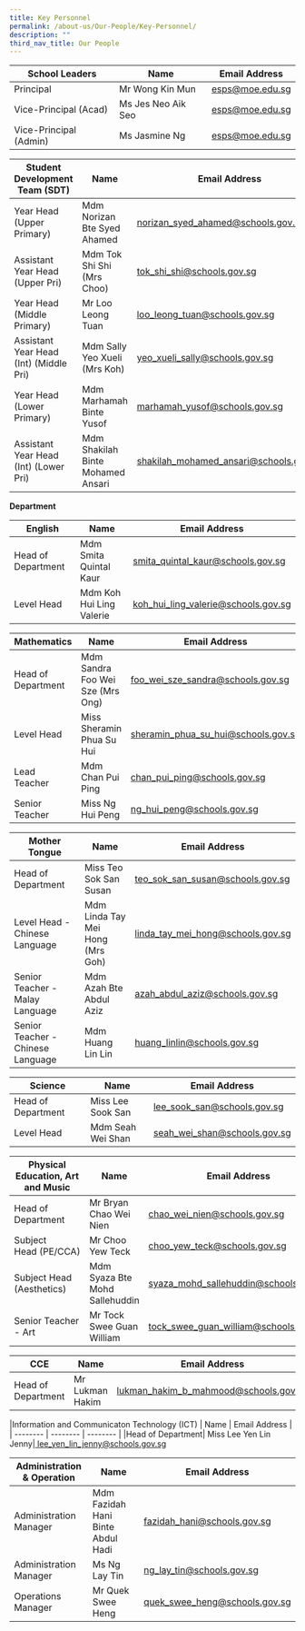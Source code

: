 ```yaml
---
title: Key Personnel
permalink: /about-us/Our-People/Key-Personnel/
description: ""
third_nav_title: Our People
---
```

| School Leaders | Name | Email Address |
| -------- | -------- | -------- |
| Principal     | Mr Wong Kin Mun     | esps@moe.edu.sg     |
|Vice-Principal (Acad)  | Ms Jes Neo Aik Seo   | esps@moe.edu.sg     |
| Vice-Principal (Admin)  | 	Ms Jasmine Ng     | esps@moe.edu.sg     |

| Student Development Team (SDT) | Name | Email Address |
| -------- | -------- | -------- |
|Year Head (Upper Primary)|	Mdm Norizan Bte Syed Ahamed |[norizan_syed_ahamed@schools.gov.sg ](mailto:norizan_syed_ahamed@schools.gov.sg )
|Assistant Year Head (Upper Pri)|Mdm Tok Shi Shi (Mrs Choo)|[tok_shi_shi@schools.gov.sg](mailto:tok_shi_shi@schools.gov.sg)
|Year Head (Middle Primary)|Mr Loo Leong Tuan|[loo\_leong\_tuan@schools.gov.sg](mailto:loo_leong_tuan@schools.gov.sg)
|Assistant Year Head (Int) (Middle Pri)|Mdm Sally Yeo Xueli (Mrs Koh)|[yeo_xueli_sally@schools.gov.sg ](mailto:yeo_xueli_sally@schools.gov.sg )
|Year Head (Lower Primary)|Mdm Marhamah Binte Yusof|[marhamah_yusof@schools.gov.sg](mailto:marhamah_yusof@schools.gov.sg)
|Assistant Year Head (Int) (Lower Pri)|Mdm Shakilah Binte Mohamed Ansari|[shakilah_mohamed_ansari@schools.gov.sg](mailto:shakilah_mohamed_ansari@schools.gov.sg)

**Department**

| English| Name | Email Address |
| -------- | -------- | -------- |
|Head of Department|Mdm Smita Quintal Kaur|[smita_quintal_kaur@schools.gov.sg](mailto:smita_quintal_kaur@schools.gov.sg)
|Level Head|Mdm Koh Hui Ling Valerie|[koh_hui_ling_valerie@schools.gov.sg](mailto:koh_hui_ling_valerie@schools.gov.sg)

| Mathematics | Name | Email Address |
| -------- | -------- | -------- |
|Head of Department|Mdm Sandra Foo Wei Sze (Mrs Ong)|[	foo_wei_sze_sandra@schools.gov.sg ](mailto:foo_wei_sze_sandra@schools.gov.sg)
|Level Head|	Miss Sheramin Phua Su Hui |[sheramin_phua_su_hui@schools.gov.sg](mailto:sheramin_phua_su_hui@schools.gov.sg)
|Lead Teacher|Mdm Chan Pui Ping|[	chan_pui_ping@schools.gov.sg](mailto:chan_pui_ping@schools.gov.sg)
|Senior Teacher|Miss Ng Hui Peng|[ng\_hui\_peng@schools.gov.sg](mailto:ng_hui_peng@schools.gov.sg)

| Mother Tongue  | Name | Email Address |
| -------- | -------- | -------- |
|Head of Department |	Miss Teo Sok San Susan |[teo_sok_san_susan@schools.gov.sg](mailto:teo_sok_san_susan@schools.gov.sg)
|Level Head - Chinese Language|Mdm Linda Tay Mei Hong (Mrs Goh)|[linda_tay_mei_hong@schools.gov.sg](mailto:linda_tay_mei_hong@schools.gov.sg)
|Senior Teacher - Malay Language|Mdm Azah Bte Abdul Aziz|[azah_abdul_aziz@schools.gov.sg](mailto:azah_abdul_aziz@schools.gov.sg)
|Senior Teacher - Chinese Language|Mdm Huang Lin Lin|[huang_linlin@schools.gov.sg](mailto:huang_linlin@schools.gov.sg)

|Science | Name | Email Address |
| -------- | -------- | -------- |
|Head of Department|Miss Lee Sook San|[lee_sook_san@schools.gov.sg](mailto:lee_sook_san@schools.gov.sg)
|Level Head|Mdm Seah Wei Shan|[seah_wei_shan@schools.gov.sg](mailto:seah_wei_shan@schools.gov.sg)

|Physical Education, Art and Music | Name | Email Address |
| -------- | -------- | -------- |
|Head of Department|Mr Bryan Chao Wei Nien |[chao_wei_nien@schools.gov.sg ](mailto:chao_wei_nien@schools.gov.sg )
|Subject Head (PE/CCA)|	Mr Choo Yew Teck |[choo_yew_teck@schools.gov.sg](mailto:choo_yew_teck@schools.gov.sg)
|Subject Head  (Aesthetics)|Mdm Syaza Bte Mohd Sallehuddin|[syaza_mohd_sallehuddin@schools.gov.sg ](mailto:syaza_mohd_sallehuddin@schools.gov.sg )
|Senior Teacher - Art |Mr Tock Swee Guan William|[tock_swee_guan_william@schools.gov.sg ](mailto:tock_swee_guan_william@schools.gov.sg )

|CCE | Name | Email Address |
| -------- | -------- | -------- |
|Head of Department|Mr Lukman Hakim|[	lukman_hakim_b_mahmood@schools.gov.sg ](mailto:lukman_hakim_b_mahmood@schools.gov.sg )

|Information and Communicaton
Technology (ICT)  | Name | Email Address |
| -------- | -------- | -------- |
|Head of Department|	Miss Lee Yen Lin Jenny|[	lee_yen_lin_jenny@schools.gov.sg](mailto:lee_yen_lin_jenny@schools.gov.sg)

|Administration & Operation | Name | Email Address |
| -------- | -------- | -------- |
|Administration Manager|	Mdm Fazidah Hani Binte Abdul Hadi|[	fazidah_hani@schools.gov.sg](mailto:fazidah_hani@schools.gov.sg)
|Administration Manager|	Ms Ng Lay Tin|[	ng_lay_tin@schools.gov.sg](mailto:ng_lay_tin@schools.gov.sg)
|Operations Manager|	Mr Quek Swee Heng|[quek_swee_heng@schools.gov.sg](mailto:quek_swee_heng@schools.gov.sg)